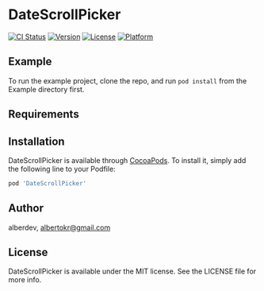 # DateScrollPicker

[![CI Status](https://img.shields.io/travis/alberdev/DateScrollPicker.svg?style=flat)](https://travis-ci.org/alberdev/DateScrollPicker)
[![Version](https://img.shields.io/cocoapods/v/DateScrollPicker.svg?style=flat)](https://cocoapods.org/pods/DateScrollPicker)
[![License](https://img.shields.io/cocoapods/l/DateScrollPicker.svg?style=flat)](https://cocoapods.org/pods/DateScrollPicker)
[![Platform](https://img.shields.io/cocoapods/p/DateScrollPicker.svg?style=flat)](https://cocoapods.org/pods/DateScrollPicker)

## Example

To run the example project, clone the repo, and run `pod install` from the Example directory first.

## Requirements

## Installation

DateScrollPicker is available through [CocoaPods](https://cocoapods.org). To install
it, simply add the following line to your Podfile:

```ruby
pod 'DateScrollPicker'
```

## Author

alberdev, albertokr@gmail.com

## License

DateScrollPicker is available under the MIT license. See the LICENSE file for more info.
